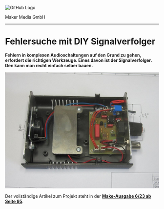 ![GitHub Logo](http://www.heise.de/make/icons/make_logo.png)

Maker Media GmbH

***

# Fehlersuche mit DIY Signalverfolger

**Fehlern in komplexen Audioschaltungen auf den Grund zu gehen, erfordert
die richtigen Werkzeuge. Eines davon ist der Signalverfolger. Den kann man
recht einfach selber bauen.**

![Aufmacherbild aus dem Heft](./doc/Aufmacher.jpg)

Der vollständige Artikel zum Projekt steht in der **[Make-Ausgabe 6/23 ab Seite 95](https://www.heise.de/select/make/2023/6)**.

